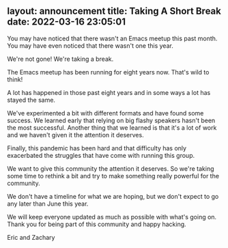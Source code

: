 layout: announcement
title: Taking A Short Break
date: 2022-03-16 23:05:01
---

You may have noticed that there wasn't an Emacs meetup this past
month. You may have even noticed that there wasn't one this year.

We're not gone! We're taking a break.

The Emacs meetup has been running for eight years now. That's wild to
think!

A lot has happened in those past eight years and in some ways a lot
has stayed the same.

We've experimented a bit with different formats and have found some
success. We learned early that relying on big flashy speakers hasn't
been the most successful. Another thing that we learned is that it's a
lot of work and we haven't given it the attention it deserves.

Finally, this pandemic has been hard and that difficulty has only
exacerbated the struggles that have come with running this group.

We want to give this community the attention it deserves. So we're
taking some time to rethink a bit and try to make something really
powerful for the community.

We don't have a timeline for what we are hoping, but we don't expect
to go any later than June this year.

We will keep everyone updated as much as possible with what's going
on. Thank you for being part of this community and happy hacking.

Eric and Zachary
